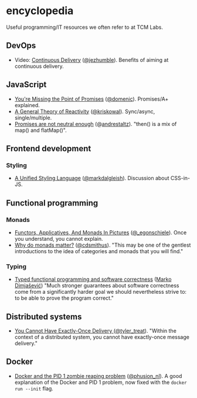 # encyclopedia

Useful programming/IT resources we often refer to at TCM Labs.


## DevOps

* Video: [Continuous Delivery](https://www.youtube.com/watch?v=skLJuksCRTw) ([@jezhumble](https://twitter.com/jezhumble)). Benefits of aiming at continuous delivery.


## JavaScript

* [You're Missing the Point of Promises](https://blog.domenic.me/youre-missing-the-point-of-promises/) ([@domenic](https://twitter.com/domenic)). Promises/A+ explained.
* [A General Theory of Reactivity](https://github.com/kriskowal/gtor) ([@kriskowal](https://twitter.com/kriskowal)). Sync/async, single/multiple.
* [Promises are not neutral enough](https://staltz.com/promises-are-not-neutral-enough.html) (@[andrestaltz](https://twitter.com/andrestaltz?lang=fr)). "then() is a mix of map() and flatMap()".


## Frontend development

### Styling
* [A Unified Styling Language](https://medium.com/seek-blog/a-unified-styling-language-d0c208de2660) ([@markdalgleish](https://twitter.com/markdalgleish)). Discussion about CSS-in-JS.


## Functional programming

### Monads

* [Functors, Applicatives, And Monads In Pictures](http://adit.io/posts/2013-04-17-functors,_applicatives,_and_monads_in_pictures.html) ([@_egonschiele](https://twitter.com/_egonschiele)). Once you understand, you cannot explain.
* [Why do monads matter?](https://cdsmith.wordpress.com/2012/04/18/why-do-monads-matter/) ([@cdsmithus](https://twitter.com/cdsmithus)). "This may be one of the gentlest introductions to the idea of categories and monads that you will find."

### Typing

* [Typed functional programming and software correctness](https://dimjasevic.net/marko/2018/10/23/typed-functional-programming-and-software-correctness/) ([Marko Dimjašević](https://dimjasevic.net/marko/contact/)) "Much stronger guarantees about software correctness come from a significantly harder goal we should nevertheless strive to: to be able to prove the program correct."

## Distributed systems

* [You Cannot Have Exactly-Once Delivery
](https://bravenewgeek.com/you-cannot-have-exactly-once-delivery/) ([@tyler_treat](https://twitter.com/tyler_treat)). "Within the context of a distributed system, you cannot have exactly-once message delivery."

## Docker

* [Docker and the PID 1 zombie reaping problem](https://blog.phusion.nl/2015/01/20/docker-and-the-pid-1-zombie-reaping-problem/) ([@phusion_nl](https://twitter.com/phusion_nl)). A good explanation of the Docker and PID 1 problem, now fixed with the `docker run --init` flag.
